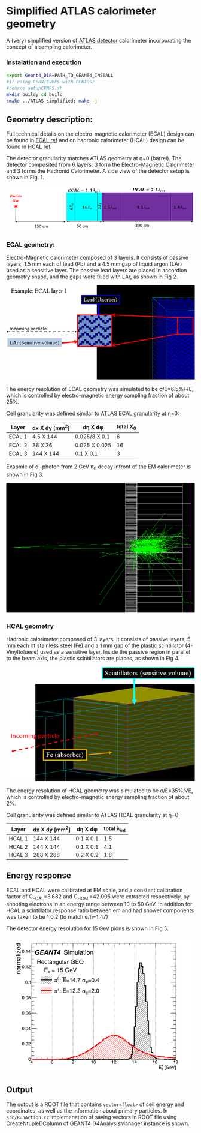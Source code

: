 # Simplified ATLAS calorimeter geometry

A (very) simplified version of [ATLAS detector](https://iopscience.iop.org/article/10.1088/1748-0221/3/08/S08003) calorimeter incorporating the concept of a sampling calorimeter.

### Instalation and execution
```bash
export Geant4_DIR=PATH_TO_GEANT4_INSTALL
#if using CERN/CVMFS with CENTOS7
#source setupCVMFS.sh
mkdir build; cd build
cmake ../ATLAS-simplified; make -j
```

## Geometry description:

Full technical details on the electro-magnetic calorimeter (ECAL) design can be found in [ECAL ref](https://cds.cern.ch/record/331061/files/CERN-LHCC-96-41.pdf)
and on hadronic calorimeter (HCAL) design can be found in [HCAL ref](https://cds.cern.ch/record/2004868/files/ATL-TILECAL-PROC-2015-002.pdf).

The detector granularity matches ATLAS geometry at &eta;=0 (barrel). The detector composited from 6 layers:
3 form the Electro-Magnetic Calorimeter and 3 forms the Hadronid Calorimeter.
A side view of the detector setup is shown in Fig. 1.

![Fig 1: Scheme of detector layers](images/calorimeter_layers.png)

### ECAL geometry:

Electro-Magnetic calorimeter composed of 3 layers. It consists of passive layers,
1.5 mm each of lead (Pb) and a 4.5 mm gap of liquid argon (LAr) used as a sensitive layer. The passive lead layers are placed in accordion geometry shape, and the gaps were filled with LAr, as shown in Fig 2.

![Fig 2: Accordion geometry of ECAL](images/ECAL_L1.png)

The energy resolution of ECAL geometry was simulated to be &sigma;/E=6.5%/&radic;E, which is controlled by electro-magnetic energy
 sampling fraction of about 25%.
 
Cell granularity was defined similar to ATLAS ECAL granularity at &eta;=0:

| Layer  | dx X dy \[mm<sup>2</sup>\]| d&eta; X d&phi; | total X<sub>0</sub> |
| ------------- | ------------- | ------------- | ------------- |
| ECAL 1  | 4.5 X 144  | 0.025/8 X 0.1 | 6 |
| ECAL 2  | 36 X 36  | 0.025 X 0.025 | 16 |
| ECAL 3  | 144 X 144  | 0.1 X 0.1 | 3 |

Exapmle of di-photon from 2 GeV &pi;<sub>0</sub> decay infront of the EM calorimeter is shown in Fig 3.

![Fig 3: 2 GeV &pi;<sub>0</sub> decay](images/Pi0_PbLAr.png)

### HCAL geometry

Hadronic calorimeter composed of 3 layers. It consists of passive layers,
5 mm each of stainless steel (Fe) and a 1 mm gap of the plastic scintillator (4-Vinyltoluene) used as a sensitive layer. Inside the passive
region in parallel to the beam axis, the plastic scintillators are places, as shown in Fig 4.

![Fig 3: HCAL geometry](images/TileHCAL.png)

The energy resolution of HCAL geometry was simulated to be &sigma;/E=35%/&radic;E, which is controlled by electro-magnetic energy
 sampling fraction of about 2%.

Cell granularity was defined similar to ATLAS HCAL granularity at &eta;=0:

| Layer  | dx X dy \[mm<sup>2</sup>\]| d&eta; X d&phi; | total &lambda;<sub>int</sub> |
| ------------- | ------------- | ------------- | ------------- |
| HCAL 1  | 144 X 144  | 0.1 X 0.1 | 1.5 |
| HCAL 2  | 144 X 144  | 0.1 X 0.1 | 4.1 |
| HCAL 3  | 288 X 288  | 0.2 X 0.2 | 1.8 |

## Energy response

ECAL and HCAL were calibrated at EM scale, and a constant calibration factor of C<sub>ECAL</sub>=3.682 
and C<sub>HCAL</sub>=42.006 were extracted respectively, 
by shooting electrons in an energy range between 10 to 50 GeV. In addition for HCAL a scintillator response ratio between em and had shower components was taken to be 1:0.2 (to match e/h=1.47)
 
The detector energy resolution for 15 GeV pions is shown in Fig 5.

![Fig 5: Calorimeter energy responce](images/Cal_responce_15GeV.png)


## Output

The output is a ROOT file that contains `vector<float>` of cell energy and coordinates, as well as the information about primary particles.
In `src/RunAction.cc` implemenation of saving vectors in ROOT file using CreateNtupleDColumn of GEANT4 G4AnalysisManager instance is shown.

